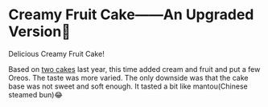 # Creamy Fruit Cake——An Upgraded Version🍰

Delicious Creamy Fruit Cake!
<!--more-->
Based on [two cakes](https://www.kayak4665664.com/tags/cake/) last year, this time added cream and fruit and put a few Oreos. The taste was more varied. The only downside was that the cake base was not sweet and soft enough. It tasted a bit like mantou(Chinese steamed bun)😂
